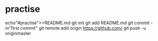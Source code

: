 # practise
echo"#practise">>README.md
git init
git add README.md
git commit -m"first commit"
git remote add origin https://github.com/
git push -u originmaster
